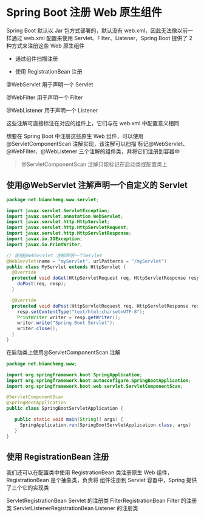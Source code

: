 # Spring Boot 注册 Web 原生组件

Spring Boot 默认以 Jar 包方式部署的，默认没有 web.xml，因此无法像以前一样通过 web.xml 配置来使用
Servlet、Filter、Listener，Spring Boot 提供了 2 种方式来注册这些 Web 原生组件

- 通过组件扫描注册

- 使用 RegistrationBean 注册

@WebServlet 用于声明一个 Servlet

@WebFilter 用于声明一个 Filter

@WebListener 用于声明一个 Listener

这些注解可直接标注在对应的组件上，它们与在 web.xml 中配置意义相同

想要在 Spring Boot 中注册这些原生 Web 组件，可以使用@ServletComponentScan 注解实现，该注解可以扫描
标记@WebServlet、@WebFilter、@WebListener 三个注解的组件类，并将它们注册到容器中

> @ServletComponentScan 注解只能标记在启动类或配置类上

## 使用@WebServlet 注解声明一个自定义的 Servlet

```java
package net.biancheng.www.servlet;

import javax.servlet.ServletException;
import javax.servlet.annotation.WebServlet;
import javax.servlet.http.HttpServlet;
import javax.servlet.http.HttpServletRequest;
import javax.servlet.http.HttpServletResponse;
import javax.io.IOException;
import javax.io.PrintWriter;

// 使用@WebServlet 注解声明一个Servlet
@WebServlet(name = "myServlet", urlPatterns = "/myServlet")
public class MyServlet extends HttpServlet {
  @Override
  protected void doGet(HttpServletRequest req, HttpServletResponse resp) throws ServletException, IOException {
    doPost(req, resp);
  }

  @Override
  protected void doPost(HttpServletRequest req, HttpServletResponse resp) throws ServletException, IOException {
    resp.setContentType("text/html;charset=UTF-8");
    PrintWriter writer = resp.getWriter();
    writer.write("Spring Boot Servlet");
    writer.close();
  }
}
```

在启动类上使用@ServletComponentScan 注解

```java
package net.biancheng.www;

import org.springframework.boot.SpringApplication;
import org.springframework.boot.autoconfigure.SpringBootApplication;
import org.springframework.boot.web.servlet.ServletComponentScan;

@ServletComponentScan
@SpringBootApplication
public class SpringBootServletApplication {

   public static void main(String[] args) {
     SpringApplication.run(SpringBootServletApplication.class, args)
   }
}
```

## 使用 RegistrationBean 注册

我们还可以在配置类中使用 RegistrationBean 类注册原生 Web 组件，RegistrationBean 是个抽象类，负责将
组件注册到 Servlet 容器中，Spring 提供了三个它的实现类

ServletRegistrationBean Servlet 的注册类
FilterRegistrationBean Filter 的注册类
ServletListenerRegistrationBean Listener 的注册类

